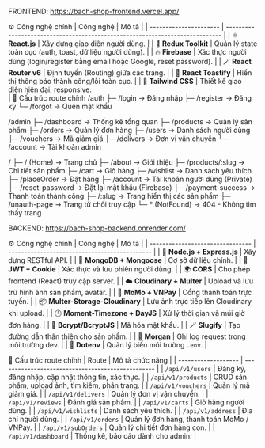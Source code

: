 FRONTEND: https://bach-shop-frontend.vercel.app/

 ⚙️ Công nghệ chính
| Công nghệ              | Mô tả                                                                        |
| ---------------------- | ---------------------------------------------------------------------------- |
| ⚛️ **React.js**        | Xây dựng giao diện người dùng.                                               |
| 🧩 **Redux Toolkit**   | Quản lý state toàn cục (auth, toast, dữ liệu người dùng).                    |
| 🔥 **Firebase**        | Xác thực người dùng (login/register bằng email hoặc Google, reset password). |
| 🪄 **React Router v6** | Định tuyến (Routing) giữa các trang.                                         |
| 💬 **React Toastify**  | Hiển thị thông báo thành công/lỗi toàn cục.                                  |
| 🎨 **Tailwind CSS**    | Thiết kế giao diện hiện đại, responsive.     
|
📁 Cấu trúc route chính
/auth
 ├─ /login           → Đăng nhập
 ├─ /register        → Đăng ký
 └─ /forgot          → Quên mật khẩu

/admin
 ├─ /dashboard       → Thống kê tổng quan
 ├─ /products        → Quản lý sản phẩm
 ├─ /orders          → Quản lý đơn hàng
 ├─ /users           → Danh sách người dùng
 ├─ /vouchers        → Mã giảm giá
 ├─ /delivers        → Đơn vị vận chuyển
 └─ /account         → Tài khoản admin

/
 ├─ / (Home)         → Trang chủ
 ├─ /about           → Giới thiệu
 ├─ /products/:slug  → Chi tiết sản phẩm
 ├─ /cart            → Giỏ hàng
 ├─ /wishlist        → Danh sách yêu thích
 ├─ /placeOrder      → Đặt hàng
 ├─ /account         → Tài khoản người dùng (Private)
 ├─ /reset-password  → Đặt lại mật khẩu (Firebase)
 ├─ /payment-success → Thanh toán thành công
 ├─ /:slug           → Trang hiển thị các sản phẩm
 ├─ /unauth-page     → Trang từ chối truy cập
 └─ * (NotFound)     → 404 - Không tìm thấy trang

 BACKEND: https://bach-shop-backend.onrender.com/
 
 ⚙️ Công nghệ chính
 | Công nghệ                        | Mô tả                                         |
| -------------------------------- | --------------------------------------------- |
| 🚀 **Node.js + Express.js**      | Xây dựng RESTful API.                         |
| 🍃 **MongoDB + Mongoose**        | Cơ sở dữ liệu chính.                          |
| 🔐 **JWT + Cookie**              | Xác thực và lưu phiên người dùng.             |
| 🌍 **CORS**                      | Cho phép frontend (React) truy cập server.    |
| ☁️ **Cloudinary + Multer**       | Upload và lưu trữ hình ảnh sản phẩm, avatar.  |
| 💸 **MoMo + VNPay**              | Cổng thanh toán trực tuyến.                   |
| 📦 **Multer-Storage-Cloudinary** | Lưu ảnh trực tiếp lên Cloudinary khi upload.  |
| 🕒 **Moment-Timezone + DayJS**   | Xử lý thời gian và múi giờ đơn hàng.          |
| 🔐 **Bcrypt/BcryptJS**           | Mã hóa mật khẩu.                              |
| 🪄 **Slugify**                   | Tạo đường dẫn thân thiện cho sản phẩm.        |
| 💬 **Morgan**                    | Ghi log request trong môi trường dev.         |
| 🔧 **Dotenv**                    | Quản lý biến môi trường `.env`.               |

📁 Cấu trúc route chính
| Route               | Mô tả chức năng                                   |
| ------------------- | ------------------------------------------------- |
| `/api/v1/users`     | Đăng ký, đăng nhập, cập nhật thông tin, xác thực. |
| `/api/v1/products`  | CRUD sản phẩm, upload ảnh, tìm kiếm, phân trang.  |
| `/api/v1/vouchers`  | Quản lý mã giảm giá.                              |
| `/api/v1/delivers`  | Quản lý đơn vị vận chuyển.                        |
| `/api/v1/reviews`   | Đánh giá sản phẩm.                                |
| `/api/v1/carts`     | Giỏ hàng người dùng.                              |
| `/api/v1/wishlists` | Danh sách yêu thích.                              |
| `/api/v1/address`   | Địa chỉ người dùng.                               |
| `/api/v1/orders`    | Quản lý đơn hàng, thanh toán MoMo / VNPay.        |
| `/api/v1/subOrders` | Quản lý chi tiết đơn hàng con.                    |
| `/api/v1/dashboard` | Thống kê, báo cáo dành cho admin.                 |


